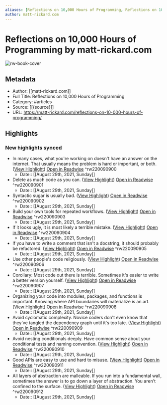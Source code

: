 ```yaml
---
aliases: [Reflections on 10,000 Hours of Programming, Reflections on 10,000 Hours of Programming]
author: matt-rickard.com
---
```

# Reflections on 10,000 Hours of Programming by matt-rickard.com

![rw-book-cover](https://readwise-assets.s3.amazonaws.com/static/images/article2.74d541386bbf.png)

## Metadata
- Author: [[matt-rickard.com]]
- Full Title: Reflections on 10,000 Hours of Programming
- Category: #articles
- Source: [[{source}]]
- URL: https://matt-rickard.com/reflections-on-10-000-hours-of-programming/

## Highlights
### New highlights synced
- In many cases, what you're working on doesn't have an answer on the internet. That usually means the problem is hard or important, or both. ([View Highlight](https://instapaper.com/read/1439036880/17314586)) [Open in Readwise](https://readwise.io/open/220090900) ^rw220090900
    - Date:: [[August 29th, 2021, Sunday]]
- Delete as much code as you can. ([View Highlight](https://instapaper.com/read/1439036880/17314588)) [Open in Readwise](https://readwise.io/open/220090901) ^rw220090901
    - Date:: [[August 29th, 2021, Sunday]]
- Syntactic sugar is usually bad. ([View Highlight](https://instapaper.com/read/1439036880/17314589)) [Open in Readwise](https://readwise.io/open/220090902) ^rw220090902
    - Date:: [[August 29th, 2021, Sunday]]
- Build your own tools for repeated workflows. ([View Highlight](https://instapaper.com/read/1439036880/17314594)) [Open in Readwise](https://readwise.io/open/220090903) ^rw220090903
    - Date:: [[August 29th, 2021, Sunday]]
- If it looks ugly, it is most likely a terrible mistake. ([View Highlight](https://instapaper.com/read/1439036880/17314597)) [Open in Readwise](https://readwise.io/open/220090904) ^rw220090904
    - Date:: [[August 29th, 2021, Sunday]]
- If you have to write a comment that isn't a docstring, it should probably be refactored. ([View Highlight](https://instapaper.com/read/1439036880/17314610)) [Open in Readwise](https://readwise.io/open/220090905) ^rw220090905
    - Date:: [[August 29th, 2021, Sunday]]
- Use other people's code religiously. ([View Highlight](https://instapaper.com/read/1439036880/17314612)) [Open in Readwise](https://readwise.io/open/220090906) ^rw220090906
    - Date:: [[August 29th, 2021, Sunday]]
- Corollary: Most code out there is terrible. Sometimes it's easier to write a better version yourself. ([View Highlight](https://instapaper.com/read/1439036880/17314615)) [Open in Readwise](https://readwise.io/open/220090907) ^rw220090907
    - Date:: [[August 29th, 2021, Sunday]]
- Organizing your code into modules, packages, and functions is important. Knowing where API boundaries will materialize is an art. ([View Highlight](https://instapaper.com/read/1439036880/17314627)) [Open in Readwise](https://readwise.io/open/220090908) ^rw220090908
    - Date:: [[August 29th, 2021, Sunday]]
- Avoid cyclomatic complexity. Novice coders don't even know that they've tangled the dependency graph until it's too late. ([View Highlight](https://instapaper.com/read/1439036880/17314633)) [Open in Readwise](https://readwise.io/open/220090909) ^rw220090909
    - Date:: [[August 29th, 2021, Sunday]]
- Avoid nesting conditionals deeply. Have common sense about your conditional tests and naming convention. ([View Highlight](https://instapaper.com/read/1439036880/17314634)) [Open in Readwise](https://readwise.io/open/220090910) ^rw220090910
    - Date:: [[August 29th, 2021, Sunday]]
- Good APIs are easy to use and hard to misuse. ([View Highlight](https://instapaper.com/read/1439036880/17314645)) [Open in Readwise](https://readwise.io/open/220090911) ^rw220090911
    - Date:: [[August 29th, 2021, Sunday]]
- All layers of abstraction are malleable. If you run into a fundamental wall, sometimes the answer is to go down a layer of abstraction. You aren't confined to the surface. ([View Highlight](https://instapaper.com/read/1439036880/17314650)) [Open in Readwise](https://readwise.io/open/220090912) ^rw220090912
    - Date:: [[August 29th, 2021, Sunday]]
